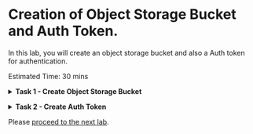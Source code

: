 # Creation of Object Storage Bucket and Auth Token.

In this lab, you will create an object storage bucket and also a Auth token for authentication.


Estimated Time: 30 mins

**<details><summary>Task 1 - Create Object Storage Bucket </summary>**
<p>

1. Login to Oracle Cloud Console.

2. Navigate to Object Storage.

   Click the Navigation Menu in the upper left, navigate to Storage and then select Buckets.

   ![ss1](./images/nav.png)

      
3. Select the Compartment.

   Select appropriate compartment on the left side.

   ![ss2](./images/Compartment.png)

4. Create Bucket.

   Click on "Create Bucket"

   ![ss3](./images/create.png)

   Enter Bucket Name as "ZDM-Physical"

   Leave all the defaults and click on "Create".

   ![ss4](./images/create2.png)

5. Collect the Object Storage NameSpace.

   Check the Namespace details under the Object Storage Bucket.

   ![ss5](./images/namespace.png)

</p>
</details> 

**<details><summary>Task 2 - Create Auth Token </summary>**
<p>

We need an Auth token for the Oracle Cloud Tenancy user which will be used by ZDM to read and write from Object Storage.

1. Login to Oracle Cloud Console.
   
2. Navigate to User Profile.

   Click the Profile on the upper right corner of Oracle Cloud Console and then select username which is logged in as below.

   ![ss1](./images/profile.png)

3. Navigate to Resource.

   Navigate to Resource on the Left and click on Auth Tokens.

   ![ss2](./images/resources.png)

4. Create Auth Token.

   Click on Generate Token , provide a description for Token and click on Generate Token as below.

   ![ss3](./images/authtoken2.png)

5. Copy the generated Token.

   Copy the generated token since it is required later for migration.

</p>
</details>

Please [proceed to the next lab](#next).



